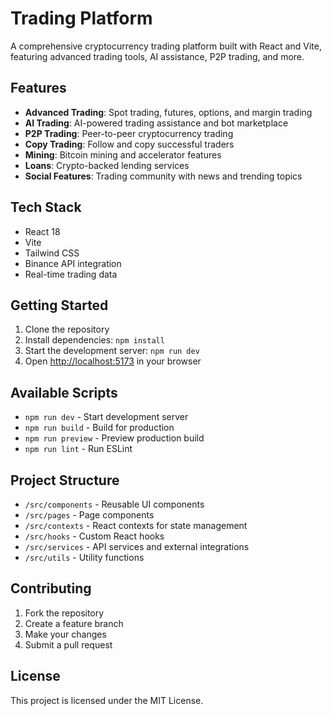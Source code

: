# Trading Platform

A comprehensive cryptocurrency trading platform built with React and Vite, featuring advanced trading tools, AI assistance, P2P trading, and more.

## Features

- **Advanced Trading**: Spot trading, futures, options, and margin trading  
- **AI Trading**: AI-powered trading assistance and bot marketplace  
- **P2P Trading**: Peer-to-peer cryptocurrency trading  
- **Copy Trading**: Follow and copy successful traders  
- **Mining**: Bitcoin mining and accelerator features  
- **Loans**: Crypto-backed lending services  
- **Social Features**: Trading community with news and trending topics  

## Tech Stack

- React 18  
- Vite  
- Tailwind CSS  
- Binance API integration  
- Real-time trading data  

## Getting Started

1. Clone the repository  
2. Install dependencies: `npm install`  
3. Start the development server: `npm run dev`  
4. Open [http://localhost:5173](http://localhost:5173) in your browser  

## Available Scripts

- `npm run dev` - Start development server  
- `npm run build` - Build for production  
- `npm run preview` - Preview production build  
- `npm run lint` - Run ESLint  

## Project Structure

- `/src/components` - Reusable UI components  
- `/src/pages` - Page components  
- `/src/contexts` - React contexts for state management  
- `/src/hooks` - Custom React hooks  
- `/src/services` - API services and external integrations  
- `/src/utils` - Utility functions  

## Contributing

1. Fork the repository  
2. Create a feature branch  
3. Make your changes  
4. Submit a pull request  

## License

This project is licensed under the MIT License.
